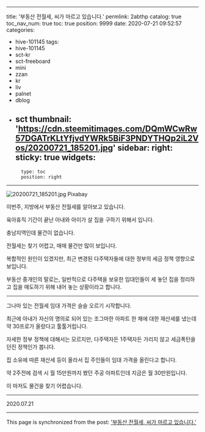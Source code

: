 
---
title: '부동산 전월세, 씨가 마르고 있습니다.'
permlink: 2abthp
catalog: true
toc_nav_num: true
toc: true
position: 9999
date: 2020-07-21 09:52:57
categories:
- hive-101145
tags:
- hive-101145
- sct-kr
- sct-freeboard
- mini
- zzan
- kr
- liv
- palnet
- dblog
- sct
thumbnail: 'https://cdn.steemitimages.com/DQmWCwRw57DGATrKLtYfjvdYWRk5BiF3PNDYTHQp2iL2Vos/20200721_185201.jpg'
sidebar:
    right:
        sticky: true
widgets:
    -
        type: toc
        position: right
---


![20200721_185201.jpg](https://cdn.steemitimages.com/DQmWCwRw57DGATrKLtYfjvdYWRk5BiF3PNDYTHQp2iL2Vos/20200721_185201.jpg)
Pixabay


이번주, 지방에서 부동산 전월세를 알아보고 있습니다.

육아휴직 기간이 끝난 아내와 아이가 살 집을 구하기 위해서 입니다.

충남지역인데 물건이 없습니다.

전월세는 찾기 어렵고, 매매 물건만 많이 보입니다.

복합적인 원인이 있겠지만, 최근 변경된 다주택자들에 대한 정부의 세금 정책 영향으로 보입니다.

부동산 중개인의 말로는, 일반적으로 다주택을 보유한 임대인들이 세 놓던 집을 정리하고 집을 매도하기 위해 내어 놓는 상황이라고 합니다.

***

그나마 있는 전월세 임대 가격은 슬슬 오르기 시작합니다.

최근에 아내가 자신의 명의로 되어 있는 조그마한 아파트 한 채에 대한 재산세를 냈는데 약 30프로가 올랐다고 툴툴거립니다.

자세한 정부 정책에 대해서는 모르지만, 다주택자든 1주택자든 가리지 않고 세금폭탄을 던진 정책인가 봅니다.

집 소유에 따른 재산세 등이 올라서 집 주인들이 임대 가격을 올린다고 합니다.

약 2주전에 검색 시 월 15만원까지 봤던 주공 아파트인데 지금은 월 30만원입니다.

이 마저도 물건을 찾기 어렵습니다.

***

2020.07.21

- - -

This page is synchronized from the post: ['부동산 전월세, 씨가 마르고 있습니다.'](https://steemit.com/@lucky2015/2abthp)
